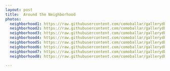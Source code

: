 ```yaml
---
layout: post
title:  Around the Neighborhood
photos:
  neighborhood1: https://raw.githubusercontent.com/comoballar/gallerydb/main/neighborhood/maginhawa-01.jpg
  neighborhood2: https://raw.githubusercontent.com/comoballar/gallerydb/main/neighborhood/maginhawa-09.jpeg
  neighborhood3: https://raw.githubusercontent.com/comoballar/gallerydb/main/neighborhood/maginhawa-02.jpg
  neighborhood4: https://raw.githubusercontent.com/comoballar/gallerydb/main/neighborhood/maginhawa-03.jpg
  neighborhood5: https://raw.githubusercontent.com/comoballar/gallerydb/main/neighborhood/maginhawa-04.jpg
  neighborhood6: https://raw.githubusercontent.com/comoballar/gallerydb/main/neighborhood/maginhawa-05.jpg
  neighborhood7: https://raw.githubusercontent.com/comoballar/gallerydb/main/neighborhood/maginhawa-06.jpg
  neighborhood8: https://raw.githubusercontent.com/comoballar/gallerydb/main/neighborhood/maginhawa-08.jpeg

---
```

